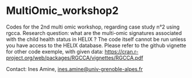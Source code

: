 # MultiOmic_workshop2
Codes for the 2nd multi omic workshop, regarding case study n°2 using rgcca.
Research question: what are the multi-omic signatures associated with the child health status in HELIX ?
The code itself cannot be run unless you have access to the HELIX database.
Please refer to the github vignette for other code exemple, with given data: https://cran.r-project.org/web/packages/RGCCA/vignettes/RGCCA.pdf

Contact: Ines Amine, ines.amine@univ-grenoble-alpes.fr
